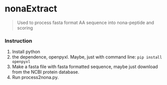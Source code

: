 # nonaExtract

> Used to process fasta format AA sequence into nona-peptide and scoring

### Instruction

1. Install python
2. the dependence, openpyxl. Maybe, just with command line: `pip install openpyxl`
3. Make a fasta file with fasta formatted sequence, maybe just download from the NCBI protein database.
4. Run process2nona.py.
